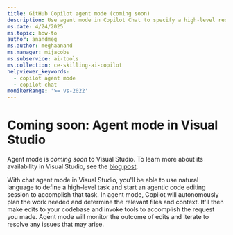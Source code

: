 ```yaml
---
title: GitHub Copilot agent mode (coming soon) 
description: Use agent mode in Copilot Chat to specify a high-level requirement in your prompt, and Copilot will automatically determine the relevant context and files to edit.
ms.date: 4/24/2025
ms.topic: how-to 
author: anandmeg
ms.author: meghaanand
ms.manager: mijacobs
ms.subservice: ai-tools
ms.collection: ce-skilling-ai-copilot 
helpviewer_keywords: 
  - copilot agent mode
  - copilot chat
monikerRange: '>= vs-2022'
---
```

# Coming soon: Agent mode in Visual Studio

Agent mode is *coming soon* to Visual Studio. To learn more about its availability in Visual Studio, see the [blog post](https://aka.ms/vsagentmode).

With chat agent mode in Visual Studio, you'll be able to use natural language to define a high-level task and start an agentic code editing session to accomplish that task. In agent mode, Copilot will autonomously plan the work needed and determine the relevant files and context. It'll then make edits to your codebase and invoke tools to accomplish the request you made. Agent mode will monitor the outcome of edits and iterate to resolve any issues that may arise.

